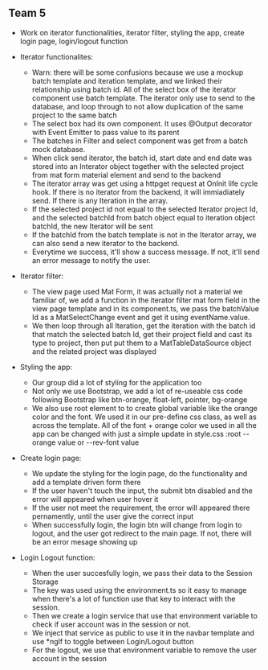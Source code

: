 ## Team 5
- Work on iterator functionalities, iterator filter, styling the app, create login page, login/logout function

- Iterator functionalites:
	- Warn: there will be some confusions because we use a mockup batch template and iteration template, and we linked their relationship using batch id. All of the select box of the iterator component use batch template. The iterator only use to send to the database, and loop through to not allow duplication of the same project to the same batch 
	- The select box had its own component. It uses @Output decorator with Event Emitter to pass value to its parent
	- The batches in Filter and select component was get from a batch mock database. 
	- When click send iterator, the batch id, start date and end date was stored into an Interator object together with the selected project from mat form material element and send to the backend
	- The iterator array was get using a httpget request at OnInit life cycle hook. If there is no iterator from the backend, it will immiadiately send. If there is any Iteration in the array. 
	- If the selected project id not equal to the selected Iterator project Id, and the selected batchId from batch object equal to iteration object batchId, the new Iterator will be sent
	- If the batchId from the batch template is not in the Iterator array, we can also send a new iterator to the backend.
	- Everytime we success, it'll show a success message. If not, it'll send an error message to notify the user.

- Iterator filter:
	- The view page used Mat Form, it was actually not a material we familiar of, we add a function in the iterator filter mat form field in the view page template and in its component.ts, we pass the batchValue Id as a MatSelectChange event and get it using eventName.value. 
	- We then loop through all Iteration, get the iteration with the batch id that match the selected batch Id, get their project field and cast its type to project, then put put them to a MatTableDataSource object and the related project was displayed

- Styling the app:
	- Our group did a lot of styling for the application too
	- Not only we use Bootstrap, we add a lot of re-useable css code following Bootstrap like btn-orange, float-left, pointer, bg-orange
	- We also use root element to to create global variable like the orange color and the font. We used it in our pre-define css class, as well as across the template. All of the font + orange color we used in all the app can be changed with just a simple update in style.css :root --orange value or --rev-font value

- Create login page:
	- We update the styling for the login page, do the functionality and add a template driven form there
	- If the user haven't touch the input, the submit btn disabled and the error will appeared when user hover it
	- If the user not meet the requirement, the error will appeared there pernamently, until the user give the correct input
	- When successfully login, the login btn will change from login to logout, and the user got redirect to the main page. If not, there will be an error mesage showing up

- Login Logout function:
	- When the user succesfully login, we pass their data to the Session Storage
	- The key was used using the environment.ts so it easy to manage when there's a lot of function use that key to interact with the session.
	- Then we create a login service that use that environment variable to check if user account was in the session or not. 
	- We inject that service as public to use it in the navbar template and use *ngIf to toggle between Login/Logout button
	- For the logout, we use that environment variable to remove the user account in the session